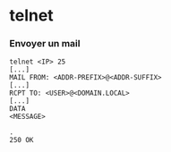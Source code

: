 # telnet

### Envoyer un mail

```
telnet <IP> 25
[...]
MAIL FROM: <ADDR-PREFIX>@<ADDR-SUFFIX>
[...]
RCPT TO: <USER>@<DOMAIN.LOCAL>
[...]
DATA
<MESSAGE>

.
250 OK
```
